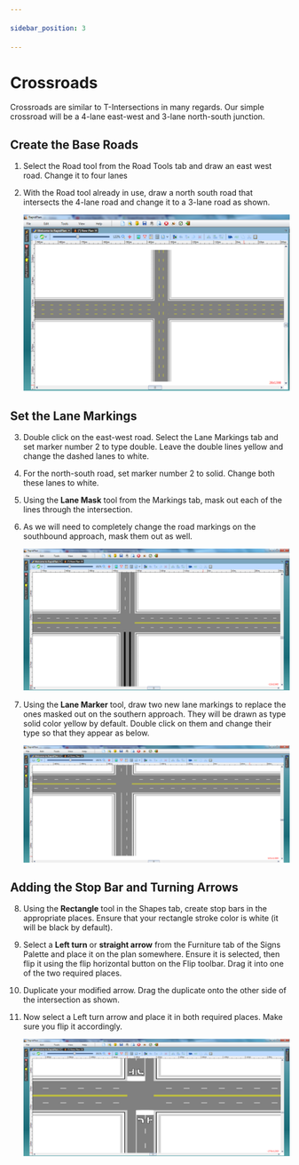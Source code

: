```yaml
---

sidebar_position: 3

---
```

# Crossroads

Crossroads are similar to T-Intersections in many regards. Our simple crossroad will be a 4-lane east-west and 3-lane north-south junction.

<!--
TODO: images withing tables are not supported in Markdown. Refactor this
 |Crossroad intersection                                     |             |
|-----------------------------------------------------------|-------------|
| [Crossroad_intersection_table](./assets/Crossroad_intersection_table.png)  | **This simple Crossroad intersection makes use if the following items:** - Road tool  - Lane Marker tool  - Lane Mask tool  - Rectangle tool  - Furniture from Signs Palette  | -->

## Create the Base Roads

1. Select the Road tool from the Road Tools tab and draw an east west road. Change it to four lanes
2. With the Road tool already in use, draw a north south road that intersects the 4-lane road and change it to a 3-lane road as shown.

    ![Crossroad_Intersection_step_1_and_2](./assets/Crossroad_Intersection_step_1_and_2.png)

## Set the Lane Markings

3. Double click on the east-west road. Select the Lane Markings tab and set marker number 2 to type double. Leave the double lines yellow and change the dashed lanes to white.
4. For the north-south road, set marker number 2 to solid. Change both these lanes to white.
5. Using the **Lane Mask** tool from the Markings tab, mask out each of the lines through the intersection.
6. As we will need to completely change the road markings on the southbound approach, mask them out as well.

    ![Crossroad Intersection steps 3, 4, 5 and 6](./assets/Crossroad_Intersection_steps_3_4_5_and_6.png)

7. Using the **Lane Marker** tool, draw two new lane markings to replace the ones masked out on the southern approach. They will be drawn as type solid color yellow by default. Double click on them and change their type so that they appear as  below.

    ![Crossroad_Intersection_step_7](./assets/Crossroad_Intersection_step_7.png)

## Adding the Stop Bar and Turning Arrows

8. Using the **Rectangle** tool in the Shapes tab, create stop bars in the appropriate places. Ensure that your rectangle stroke color is white (it will be black by default).
9. Select a **Left turn** or **straight arrow** from the Furniture tab of the Signs Palette and place it on the plan somewhere. Ensure it is selected, then flip it using the flip horizontal button on the Flip toolbar. Drag it into one of the two required places.
10. Duplicate your modified arrow. Drag the duplicate onto the other side of the intersection as shown.
11. Now select a Left turn arrow and place it in both required places. Make sure you flip it accordingly.

    ![Crossroads Intersection steps 8, 9, 10 and 11](./assets/Crossroads_Intersection_steps_8_9_10_and_11.png)
